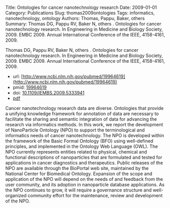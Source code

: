 Title: Ontologies for cancer nanotechnology research
Date: 2009-01-01
Category: Publications
Slug: thomas2009ontologies
Tags: informatics, nanotechnology, ontology
Authors: Thomas, Pappu, Baker, others
Summary: Thomas DG, Pappu RV, Baker N, others . Ontologies for cancer nanotechnology research. In Engineering in Medicine and Biology Society, 2009. EMBC 2009. Annual International Conference of the IEEE, 4158-4161, 2009.

Thomas DG, Pappu RV, Baker N, others . Ontologies for cancer nanotechnology research. In Engineering in Medicine and Biology Society, 2009. EMBC 2009. Annual International Conference of the IEEE, 4158-4161, 2009.

* url: [http://www.ncbi.nlm.nih.gov/pubmed/19964619](http://www.ncbi.nlm.nih.gov/pubmed/19964619)
* pmid: [19964619](19964619)
* doi: [10.1109/IEMBS.2009.5333941](10.1109/IEMBS.2009.5333941)
* [pdf](http://sobolevnrm.github.io/papers/thomas2009ontologies.pdf)

Cancer nanotechnology research data are diverse. Ontologies that provide a unifying knowledge framework for annotation of data are necessary to facilitate the sharing and semantic integration of data for advancing the research via informatics methods. In this work, we report the development of NanoParticle Ontology (NPO) to support the terminological and informatics needs of cancer nanotechnology. The NPO is developed within the framework of the Basic Formal Ontology (BFO) using well-defined principles, and implemented in the Ontology Web Language (OWL). The NPO currently represents entities related to physical, chemical and functional descriptions of nanoparticles that are formulated and tested for applications in cancer diagnostics and therapeutics. Public releases of the NPO are available through the BioPortal web site, maintained by the National Center for Biomedical Ontology. Expansion of the scope and application of the NPO will depend on the needs of and feedback from the user community, and its adoption in nanoparticle database applications. As the NPO continues to grow, it will require a governance structure and well-organized community effort for the maintenance, review and development of the NPO.
